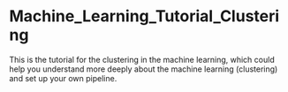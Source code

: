 # Machine_Learning_Tutorial_Clustering
This is the tutorial for the clustering in the machine learning, which could help you understand more deeply about the machine learning (clustering) and set up your own pipeline.
